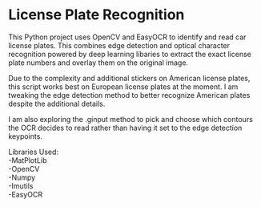 # License Plate Recognition


This Python project uses OpenCV and EasyOCR to identify and read car license plates.
This combines edge detection and optical character recognition powered by deep learning libaries to extract the exact license plate numbers and overlay them on the original image.

Due to the complexity and additional stickers on American license plates, this script works best on European license plates at the moment. I am tweaking the edge detection method to better recognize American plates despite the additional details.  

I am also exploring the .ginput method to pick and choose which contours the OCR decides to read rather than having it set to the edge detection keypoints.

Libraries Used:  
-MatPlotLib  
-OpenCV  
-Numpy  
-Imutils  
-EasyOCR  
